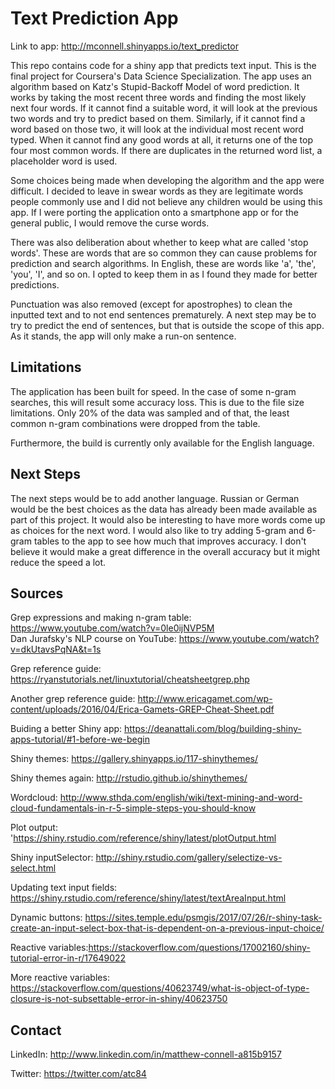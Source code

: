 # Text Prediction App

Link to app: http://mconnell.shinyapps.io/text_predictor

This repo contains code for a shiny app that predicts text input. This is the final project for Coursera's Data Science Specialization. The app uses an algorithm based on Katz's Stupid-Backoff Model of word prediction. It works by taking the most recent three words and finding the most likely next four words. If it cannot find a suitable word, it will look at the previous two words and try to predict based on them. Similarly, if it cannot find a word based on those two, it will look at the individual most recent word typed. When it cannot find any good words at all, it returns one of the top four most common words. If there are duplicates in the returned word list, a placeholder word is used.

Some choices being made when developing the algorithm and the app were difficult. I decided to leave in swear words as they are legitimate words people commonly use and I did not believe any children would be using this app. If I were porting the application onto a smartphone app or for the general public, I would remove the curse words.
                                                                         
There was also deliberation about whether to keep what are called 'stop words'. These are words that are so common they can cause problems for prediction and search algorithms. In English, these are words like 'a', 'the', 'you', 'I', and so on. I opted to keep them in as I found they made for better predictions.

Punctuation was also removed (except for apostrophes) to clean the inputted text and to not end sentences prematurely. A next step may be to try to predict the end of sentences, but that is outside the scope of this app. As it stands, the app will only make a run-on sentence.
                                                                         
## Limitations

The application has been built for speed. In the case of some n-gram searches, this will result some accuracy loss. This is due to the file size limitations. Only 20% of the data was sampled and of that, the least common n-gram combinations were dropped from the table.
                                                                         
Furthermore, the build is currently only available for the English language.                   

## Next Steps
          
The next steps would be to add another language. Russian or German would be the best choices as the data has already been made available as part of this project. It would also be interesting to have more words come up as choices for the next word. I would also like to try adding 5-gram and 6-gram tables to the app to see how much that improves accuracy. I don't believe it would make a great difference in the overall accuracy but it might reduce the speed a lot.

## Sources

Grep expressions and making n-gram table: https://www.youtube.com/watch?v=0le0ijNVP5M                                                                                                             
Dan Jurafsky's NLP course on YouTube: https://www.youtube.com/watch?v=dkUtavsPqNA&t=1s

Grep reference guide: https://ryanstutorials.net/linuxtutorial/cheatsheetgrep.php

Another grep reference guide: http://www.ericagamet.com/wp-content/uploads/2016/04/Erica-Gamets-GREP-Cheat-Sheet.pdf

Buiding a better Shiny app: https://deanattali.com/blog/building-shiny-apps-tutorial/#1-before-we-begin
 
Shiny themes: https://gallery.shinyapps.io/117-shinythemes/
 
Shiny themes again: http://rstudio.github.io/shinythemes/

Wordcloud: http://www.sthda.com/english/wiki/text-mining-and-word-cloud-fundamentals-in-r-5-simple-steps-you-should-know

Plot output: 'https://shiny.rstudio.com/reference/shiny/latest/plotOutput.html

Shiny inputSelector: http://shiny.rstudio.com/gallery/selectize-vs-select.html

Updating text input fields: https://shiny.rstudio.com/reference/shiny/latest/textAreaInput.html

Dynamic buttons: https://sites.temple.edu/psmgis/2017/07/26/r-shiny-task-create-an-input-select-box-that-is-dependent-on-a-previous-input-choice/

Reactive variables:https://stackoverflow.com/questions/17002160/shiny-tutorial-error-in-r/17649022

More reactive variables: https://stackoverflow.com/questions/40623749/what-is-object-of-type-closure-is-not-subsettable-error-in-shiny/40623750



## Contact

LinkedIn: http://www.linkedin.com/in/matthew-connell-a815b9157

Twitter: https://twitter.com/atc84                                                                                   
